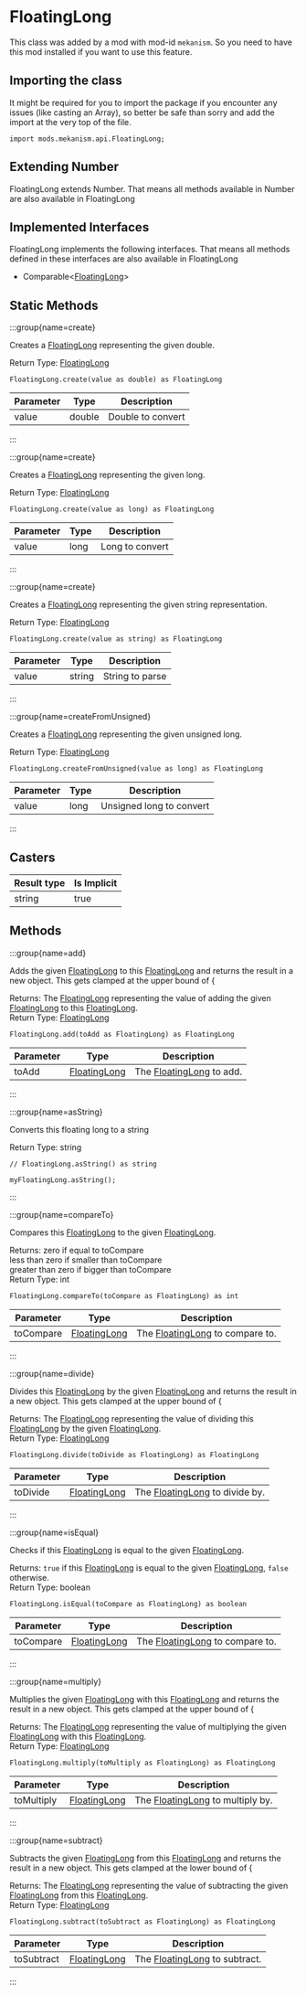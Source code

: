 # FloatingLong

This class was added by a mod with mod-id `mekanism`. So you need to have this mod installed if you
want to use this feature.

## Importing the class

It might be required for you to import the package if you encounter any issues (like casting an
Array), so better be safe than sorry and add the import at the very top of the file.

```zenscript
import mods.mekanism.api.FloatingLong;
```

## Extending Number

FloatingLong extends Number. That means all methods available in Number are also available in
FloatingLong

## Implemented Interfaces

FloatingLong implements the following interfaces. That means all methods defined in these interfaces
are also available in FloatingLong

- Comparable&lt;[FloatingLong](/mods/Mekanism/api/FloatingLong)&gt;

## Static Methods

:::group{name=create}

Creates a [FloatingLong](/mods/Mekanism/api/FloatingLong) representing the given double.

Return Type: [FloatingLong](/mods/Mekanism/api/FloatingLong)

```zenscript
FloatingLong.create(value as double) as FloatingLong
```

| Parameter | Type | Description |
|-----------|------|-------------|
| value | double | Double to convert |

:::

:::group{name=create}

Creates a [FloatingLong](/mods/Mekanism/api/FloatingLong) representing the given long.

Return Type: [FloatingLong](/mods/Mekanism/api/FloatingLong)

```zenscript
FloatingLong.create(value as long) as FloatingLong
```

| Parameter | Type | Description |
|-----------|------|-------------|
| value | long | Long to convert |

:::

:::group{name=create}

Creates a [FloatingLong](/mods/Mekanism/api/FloatingLong) representing the given string
representation.

Return Type: [FloatingLong](/mods/Mekanism/api/FloatingLong)

```zenscript
FloatingLong.create(value as string) as FloatingLong
```

| Parameter | Type | Description |
|-----------|------|-------------|
| value | string | String to parse |

:::

:::group{name=createFromUnsigned}

Creates a [FloatingLong](/mods/Mekanism/api/FloatingLong) representing the given unsigned long.

Return Type: [FloatingLong](/mods/Mekanism/api/FloatingLong)

```zenscript
FloatingLong.createFromUnsigned(value as long) as FloatingLong
```

| Parameter | Type | Description |
|-----------|------|-------------|
| value | long | Unsigned long to convert |

:::

## Casters

| Result type | Is Implicit |
|-------------|-------------|
| string | true |

## Methods

:::group{name=add}

Adds the given [FloatingLong](/mods/Mekanism/api/FloatingLong) to
this [FloatingLong](/mods/Mekanism/api/FloatingLong) and returns the result in a new object. This
gets clamped at the upper bound of {

Returns: The [FloatingLong](/mods/Mekanism/api/FloatingLong) representing the value of adding the
given [FloatingLong](/mods/Mekanism/api/FloatingLong) to
this [FloatingLong](/mods/Mekanism/api/FloatingLong).  
Return Type: [FloatingLong](/mods/Mekanism/api/FloatingLong)

```zenscript
FloatingLong.add(toAdd as FloatingLong) as FloatingLong
```

| Parameter | Type | Description |
|-----------|------|-------------|
| toAdd | [FloatingLong](/mods/Mekanism/api/FloatingLong) | The [FloatingLong](/mods/Mekanism/api/FloatingLong) to add. |

:::

:::group{name=asString}

Converts this floating long to a string

Return Type: string

```zenscript
// FloatingLong.asString() as string

myFloatingLong.asString();
```

:::

:::group{name=compareTo}

Compares this [FloatingLong](/mods/Mekanism/api/FloatingLong) to the
given [FloatingLong](/mods/Mekanism/api/FloatingLong).

Returns: zero if equal to toCompare
<br>
less than zero if smaller than toCompare
<br>
greater than zero if bigger than toCompare  
Return Type: int

```zenscript
FloatingLong.compareTo(toCompare as FloatingLong) as int
```

| Parameter | Type | Description |
|-----------|------|-------------|
| toCompare | [FloatingLong](/mods/Mekanism/api/FloatingLong) | The [FloatingLong](/mods/Mekanism/api/FloatingLong) to compare to. |

:::

:::group{name=divide}

Divides this [FloatingLong](/mods/Mekanism/api/FloatingLong) by the
given [FloatingLong](/mods/Mekanism/api/FloatingLong) and returns the result in a new object. This
gets clamped at the upper bound of {

Returns: The [FloatingLong](/mods/Mekanism/api/FloatingLong) representing the value of dividing
this [FloatingLong](/mods/Mekanism/api/FloatingLong) by the
given [FloatingLong](/mods/Mekanism/api/FloatingLong).  
Return Type: [FloatingLong](/mods/Mekanism/api/FloatingLong)

```zenscript
FloatingLong.divide(toDivide as FloatingLong) as FloatingLong
```

| Parameter | Type | Description |
|-----------|------|-------------|
| toDivide | [FloatingLong](/mods/Mekanism/api/FloatingLong) | The [FloatingLong](/mods/Mekanism/api/FloatingLong) to divide by. |

:::

:::group{name=isEqual}

Checks if this [FloatingLong](/mods/Mekanism/api/FloatingLong) is equal to the
given [FloatingLong](/mods/Mekanism/api/FloatingLong).

Returns: `true` if this [FloatingLong](/mods/Mekanism/api/FloatingLong) is equal to the
given [FloatingLong](/mods/Mekanism/api/FloatingLong), `false` otherwise.  
Return Type: boolean

```zenscript
FloatingLong.isEqual(toCompare as FloatingLong) as boolean
```

| Parameter | Type | Description |
|-----------|------|-------------|
| toCompare | [FloatingLong](/mods/Mekanism/api/FloatingLong) | The [FloatingLong](/mods/Mekanism/api/FloatingLong) to compare to. |

:::

:::group{name=multiply}

Multiplies the given [FloatingLong](/mods/Mekanism/api/FloatingLong) with
this [FloatingLong](/mods/Mekanism/api/FloatingLong) and returns the result in a new object. This
gets clamped at the upper bound of {

Returns: The [FloatingLong](/mods/Mekanism/api/FloatingLong) representing the value of multiplying
the given [FloatingLong](/mods/Mekanism/api/FloatingLong) with
this [FloatingLong](/mods/Mekanism/api/FloatingLong).  
Return Type: [FloatingLong](/mods/Mekanism/api/FloatingLong)

```zenscript
FloatingLong.multiply(toMultiply as FloatingLong) as FloatingLong
```

| Parameter | Type | Description |
|-----------|------|-------------|
| toMultiply | [FloatingLong](/mods/Mekanism/api/FloatingLong) | The [FloatingLong](/mods/Mekanism/api/FloatingLong) to multiply by. |

:::

:::group{name=subtract}

Subtracts the given [FloatingLong](/mods/Mekanism/api/FloatingLong) from
this [FloatingLong](/mods/Mekanism/api/FloatingLong) and returns the result in a new object. This
gets clamped at the lower bound of {

Returns: The [FloatingLong](/mods/Mekanism/api/FloatingLong) representing the value of subtracting
the given [FloatingLong](/mods/Mekanism/api/FloatingLong) from
this [FloatingLong](/mods/Mekanism/api/FloatingLong).  
Return Type: [FloatingLong](/mods/Mekanism/api/FloatingLong)

```zenscript
FloatingLong.subtract(toSubtract as FloatingLong) as FloatingLong
```

| Parameter | Type | Description |
|-----------|------|-------------|
| toSubtract | [FloatingLong](/mods/Mekanism/api/FloatingLong) | The [FloatingLong](/mods/Mekanism/api/FloatingLong) to subtract. |

:::


